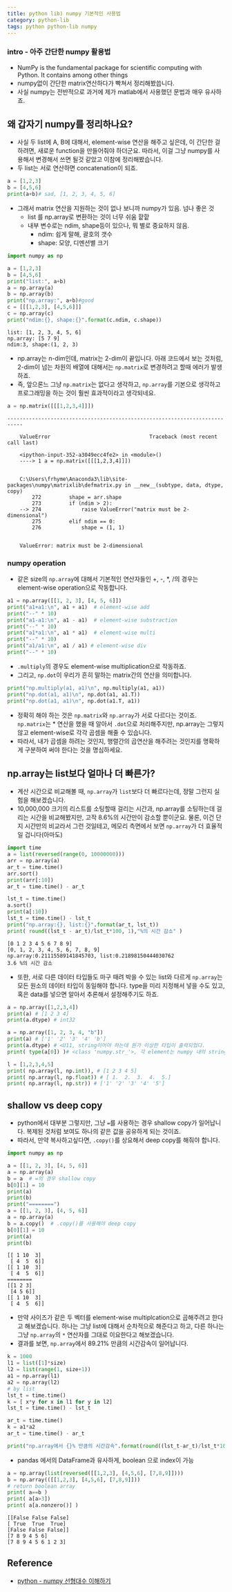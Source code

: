 ```yaml
---
title: python lib) numpy 기본적인 사용법
category: python-lib
tags: python python-lib numpy 
---
```


### intro - 아주 간단한 numpy 활용법

- NumPy is the fundamental package for scientific computing with Python. It contains among other things
- numpy없이 간단한 matrix연산하다가 빡쳐서 정리해봤씁니다. 
- 사실 numpy는 전반적으로 과거에 제가 matlab에서 사용했던 문법과 매우 유사하죠.

## 왜 갑자기 numpy를 정리하나요?

- 사실 두 list에 A, B에 대해서, element-wise 연산을 해주고 싶은데, 이 간단한 걸 하려면, 새로운 function을 만들어줘야 하더군요. 따라서, 이걸 그냥 numpy를 사용해서 변경해서 쓰면 될것 같았고 이참에 정리해봤습니다.
- 두 list는 서로 연산하면 concatenation이 되죠.

```python
a = [1,2,3]
b = [4,5,6]
print(a+b)# sad, [1, 2, 3, 4, 5, 6]
```

- 그래서 matrix 연산을 지원하는 것이 없나 보니까 numpy가 있음. 넘나 좋은 것
  - list 를 np.array로 변환하는 것이 너무 쉬움 핱핱
  - 내부 변수로는 ndim, shape등이 있으나, 뭐 별로 중요하지 않음.
    - ndim: 쉽게 말해, 괄호의 갯수
    - shape: 모양, 디멘션별 크기

```python
import numpy as np

a = [1,2,3]
b = [4,5,6]
print("list:", a+b)
a = np.array(a)
b = np.array(b)
print("np.array:", a+b)#good
c = [[[1,2,3], [4,5,6]]]
c = np.array(c)
print("ndim:{}, shape:{}".format(c.ndim, c.shape))
```

```plaintext
list: [1, 2, 3, 4, 5, 6]
np.array: [5 7 9]
ndim:3, shape:(1, 2, 3)
```

- np.array는 n-dim인데, matrix는 2-dim이 끝입니다. 아래 코드에서 보는 것처럼, 2-dim이 넘는 차원의 배열에 대해서는 `np.matrix`로 변경하려고 할때 에러가 발생하죠.
- 즉, 앞으론느 그냥 `np.matrix`는 없다고 생각하고, `np.array`를 기본으로 생각하고 프로그래밍을 하는 것이 훨씬 효과적이라고 생각되네요.

```python
a = np.matrix([[[1,2,3,4]]])
```

```plaintext
---------------------------------------------------------------------------

    ValueError                                Traceback (most recent call last)

    <ipython-input-352-a3049ecc4fe2> in <module>()
    ----> 1 a = np.matrix([[[1,2,3,4]]])


    C:\Users\frhyme\Anaconda3\lib\site-packages\numpy\matrixlib\defmatrix.py in __new__(subtype, data, dtype, copy)
        272         shape = arr.shape
        273         if (ndim > 2):
    --> 274             raise ValueError("matrix must be 2-dimensional")
        275         elif ndim == 0:
        276             shape = (1, 1)


    ValueError: matrix must be 2-dimensional
```
    
### numpy operation

- 같은 size의 `np.array`에 대해서 기본적인 연산자들인 +, -, \*, /의 경우는 element-wise operation으로 작동합니다.

```python
a1 = np.array([[1, 2, 3], [4, 5, 6]])
print("a1+a1:\n", a1 + a1)  # element-wise add
print("--" * 10)
print("a1-a1:\n", a1 - a1)  # element-wise substraction
print("--" * 10)
print("a1*a1:\n", a1 * a1)  # element-wise multi
print("--" * 10)
print("a1/a1:\n", a1 / a1) # element-wise div
print("--" * 10)
```

- `.multiply`의 경우도 element-wise multiplication으로 작동하죠.
- 그리고, `np.dot`이 우리가 흔히 말하는 matrix간의 연산을 의미합니다.

```python
print("np.multiply(a1, a1)\n", np.multiply(a1, a1))
print("np.dot(a1, a1)\n", np.dot(a1, a1.T))
print("np.dot(a1, a1)\n", np.dot(a1.T, a1))
```

- 정확히 해야 하는 것은 `np.matrix`와 `np.array`가 서로 다르다는 것이죠. `np.matrix`는 * 연산을 했을 때 알아서 `.dot`으로 처리해주지만, np.array는 그렇지 않고 element-wise로 각각 곱셈을 해줄 수 있습니다.
- 따라서, 내가 곱셈을 하려는 것인지, 행렬간의 곱연산을 해주려는 것인지를 명확하게 구분하여 써야 한다는 것을 명심하세요.

## np.array는 list보다 얼마나 더 빠른가? 

- 계산 시간으로 비교해볼 때, `np.array`가 `list`보다 더 빠르다는데, 정말 그런지 실험을 해보겠습니다.
- 10,000,000 크기의 리스트를 소팅할때 걸리는 시간과, np.array를 소팅하는데 걸리는 시간을 비교해봤지만, 고작 8.6%의 시간만이 감소할 뿐이군요. 물론, 이건 단지 시간만의 비교라서 그런 것일테고, 메모리 측면에서 보면 `np.array`가 더 효율적일 겁니다(아마도)

```python
import time
a = list(reversed(range(0, 10000000)))
arr = np.array(a)
ar_t = time.time()
arr.sort()
print(arr[:10])
ar_t = time.time() - ar_t

lst_t = time.time()
a.sort()
print(a[:10])
lst_t = time.time() - lst_t
print("np.array:{}, list:{}".format(ar_t, lst_t))
print( round((lst_t - ar_t)/lst_t*100, 1),"%의 시간 감소" )
```

```plaintext
[0 1 2 3 4 5 6 7 8 9]
[0, 1, 2, 3, 4, 5, 6, 7, 8, 9]
np.array:0.21115589141845703, list:0.21898150444030762
3.6 %의 시간 감소
```
    
- 또한, 서로 다른 데이터 타입들도 마구 때려 박을 수 있는 list와 다르게 `np.array`는 모든 원소의 데이터 타입이 동일해야 합니다. type을 미리 지정해서 넣을 수도 있고, 혹은 data를 넣으면 알아서 추론해서 설정해주기도 하죠.

```python
a = np.array([1,2,3,4])
print(a) # [1 2 3 4]
print(a.dtype) # int32

a = np.array([1, 2, 3, 4, "b"])
print(a) # ['1' '2' '3' '4' 'b']
print(a.dtype) # <U11, string이어야 하는데 뭔가 이상한 타입이 출력되었다.
print( type(a[0]) )# <class 'numpy.str_'>, 각 element는 numpy 내의 string으로 출력

l = [1,2,3,4,5]
print( np.array(l, np.int)), # [1 2 3 4 5]
print( np.array(l, np.float)) # [ 1.  2.  3.  4.  5.]
print( np.array(l, np.str)) # ['1' '2' '3' '4' '5']
```

## shallow vs deep copy

- python에서 대부분 그렇지만, 그냥 `=`를 사용하는 경우 shallow copy가 일어납니다. 복제된 것처럼 보여도 하나의 같은 값을 공유하게 되는 것이죠. 
- 따라서, 만약 복사하고싶다면, `.copy()`를 상요해서 deep copy를 해줘야 합니다.

```python
import numpy as np 

a = [[1, 2, 3], [4, 5, 6]]
a = np.array(a)
b = a  # =의 경우 shallow copy
b[0][1] = 10
print(a)
print(b)
print("========")
a = [[1, 2, 3], [4, 5, 6]]
a = np.array(a)
b = a.copy()  # .copy()를 사용해야 deep copy
b[0][1] = 10
print(a)
print(b)
```

```plaintext
[[ 1 10  3]
 [ 4  5  6]]
[[ 1 10  3]
 [ 4  5  6]]
========
[[1 2 3]
 [4 5 6]]
[[ 1 10  3]
 [ 4  5  6]]
```

- 만약 사이즈가 같은 두 벡터를 element-wise multiplcation으로 곱해주려고 한다고 해보겠습니다. 하나는 그냥 list에 대해서 순차적으로 해준다고 하고, 다른 하나는 그냥 `np.array`의 `*` 연산자를 그대로 이요한다고 해보겠습니다.
- 결과를 보면, `np.array`에서 89.21% 만큼의 시간감속이 일어납니다.

```python
k = 1000
l1 = list([1]*size)
l2 = list(range(1, size+1))
a1 = np.array(l1)
a2 = np.array(l2)
# by list
lst_t = time.time()
k = [ x*y for x in l1 for y in l2]
lst_t = time.time() - lst_t

ar_t = time.time()
k = a1*a2
ar_t = time.time() - ar_t

print("np.array에서 {}% 만큼의 시간감속".format(round((lst_t-ar_t)/lst_t*100, 2)))
```

- pandas 에서의 DataFrame과 유사하게, boolean 으로 index이 가능

```python
a = np.array(list(reversed([[1,2,3], [4,5,6], [7,8,9]])))
b = np.array(([[1,2,3], [4,5,6], [7,8,9]]))
# return boolean array
print( a==b )
print( a[a>3])
print( a[a.nonzero()] )
```

```plaintext
[[False False False]
[ True  True  True]
[False False False]]
[7 8 9 4 5 6]
[7 8 9 4 5 6 1 2 3]
```
    
## Reference

- [python - numpy 선형대수 이해하기](https://www.slideshare.net/dahlmoon/numpy-20160519?qid=8abb061c-101c-47cf-866d-dd32b3f83244&v=&b=&from_search=1)
